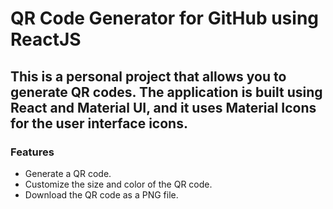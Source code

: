# QR Code Generator for GitHub using ReactJS

## This is a personal project that allows you to generate QR codes. The application is built using React and Material UI, and it uses Material Icons for the user interface icons.

### Features
- Generate a QR code.
- Customize the size and color of the QR code.
- Download the QR code as a PNG file.